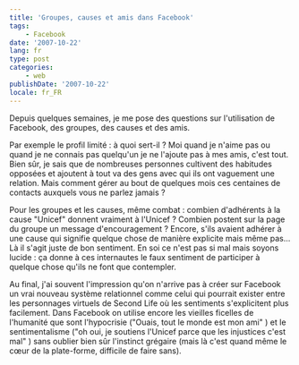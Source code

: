 ```yaml
---
title: 'Groupes, causes et amis dans Facebook'
tags:
    - Facebook
date: '2007-10-22'
lang: fr
type: post
categories:
    - web
publishDate: '2007-10-22'
locale: fr_FR
---
```


Depuis quelques semaines, je me pose des questions sur l'utilisation de Facebook, des groupes, des causes et des amis. 

Par exemple le profil limité&nbsp;: à quoi sert-il&nbsp;? Moi quand je n'aime pas ou quand je ne connais pas quelqu'un je ne l'ajoute pas à mes amis, c'est tout. Bien s&#xFB;r, je sais que de nombreuses personnes cultivent des habitudes opposées et ajoutent à tout va des gens avec qui ils ont vaguement une relation. Mais comment gérer au bout de quelques mois ces centaines de contacts auxquels vous ne parlez jamais&nbsp;?

Pour les groupes et les causes, même combat&nbsp;: combien d'adhérents à la cause &quot;Unicef&quot; donnent vraiment à l'Unicef&nbsp;? Combien postent sur la page du groupe un message d'encouragement&nbsp;? Encore, s'ils avaient adhérer à une cause qui signifie quelque chose de manière explicite mais même pas… Là il s'agit juste de bon sentiment. En soi ce n'est pas si mal mais soyons lucide&nbsp;: ça donne à ces internautes le faux sentiment de participer à quelque chose qu'ils ne font que contempler.

Au final, j'ai souvent l'impression qu'on n'arrive pas à créer sur Facebook un vrai nouveau système relationnel comme celui qui pourrait exister entre les personnages virtuels de Second Life o&#xF9; les sentiments s'explicitent plus facilement. Dans Facebook on utilise encore les vieilles ficelles de l'humanité que sont l'hypocrisie (&quot;Ouais, tout le monde est mon ami&quot; ) et le sentimentalisme (&quot;oh oui, je soutiens l'Unicef parce que les injustices c'est mal&quot; ) sans oublier bien s&#xFB;r l'instinct grégaire (mais là c'est quand même le c&#x153;ur de la plate-forme, difficile de faire sans).